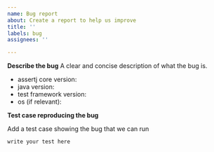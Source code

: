 ```yaml
---
name: Bug report
about: Create a report to help us improve
title: ''
labels: bug
assignees: ''

---
```


**Describe the bug**
A clear and concise description of what the bug is.

* assertj core version:
* java version:
* test framework version:
* os (if relevant): 

**Test case reproducing the bug**

Add a test case showing the bug that we can run

```java
write your test here
```
